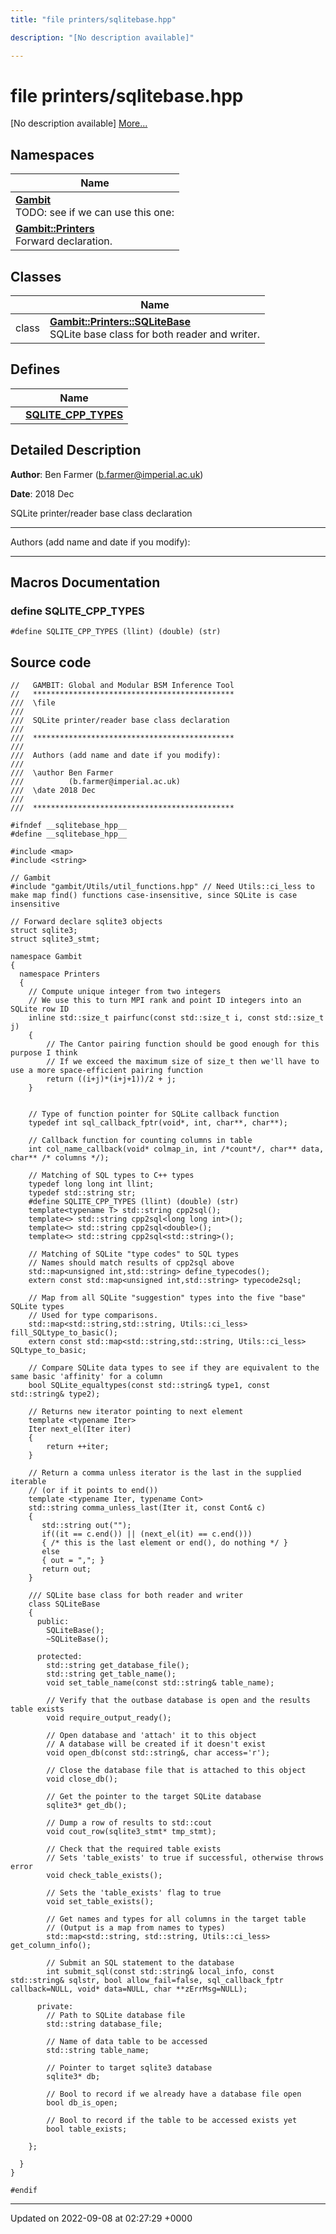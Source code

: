 ```yaml
---
title: "file printers/sqlitebase.hpp"

description: "[No description available]"

---
```


# file printers/sqlitebase.hpp

[No description available] [More...](#detailed-description)

## Namespaces

| Name           |
| -------------- |
| **[Gambit](/documentation/code/namespaces/namespacegambit/)** <br>TODO: see if we can use this one:  |
| **[Gambit::Printers](/documentation/code/namespaces/namespacegambit_1_1printers/)** <br>Forward declaration.  |

## Classes

|                | Name           |
| -------------- | -------------- |
| class | **[Gambit::Printers::SQLiteBase](/documentation/code/classes/classgambit_1_1printers_1_1sqlitebase/)** <br>SQLite base class for both reader and writer.  |

## Defines

|                | Name           |
| -------------- | -------------- |
|  | **[SQLITE_CPP_TYPES](/documentation/code/files/sqlitebase_8hpp/#define-sqlite-cpp-types)**  |

## Detailed Description


**Author**: Ben Farmer ([b.farmer@imperial.ac.uk](mailto:b.farmer@imperial.ac.uk)) 

**Date**: 2018 Dec

SQLite printer/reader base class declaration



------------------

Authors (add name and date if you modify):



------------------




## Macros Documentation

### define SQLITE_CPP_TYPES

```
#define SQLITE_CPP_TYPES (llint) (double) (str)
```


## Source code

```
//   GAMBIT: Global and Modular BSM Inference Tool
//   *********************************************
///  \file
///
///  SQLite printer/reader base class declaration
///
///  *********************************************
///
///  Authors (add name and date if you modify):
///
///  \author Ben Farmer
///          (b.farmer@imperial.ac.uk)
///  \date 2018 Dec
///
///  *********************************************

#ifndef __sqlitebase_hpp__
#define __sqlitebase_hpp__

#include <map>
#include <string>

// Gambit
#include "gambit/Utils/util_functions.hpp" // Need Utils::ci_less to make map find() functions case-insensitive, since SQLite is case insensitive

// Forward declare sqlite3 objects
struct sqlite3;
struct sqlite3_stmt;

namespace Gambit
{
  namespace Printers
  {
    // Compute unique integer from two integers
    // We use this to turn MPI rank and point ID integers into an SQLite row ID
    inline std::size_t pairfunc(const std::size_t i, const std::size_t j)
    {
        // The Cantor pairing function should be good enough for this purpose I think
        // If we exceed the maximum size of size_t then we'll have to use a more space-efficient pairing function
        return ((i+j)*(i+j+1))/2 + j; 
    }


    // Type of function pointer for SQLite callback function
    typedef int sql_callback_fptr(void*, int, char**, char**);

    // Callback function for counting columns in table 
    int col_name_callback(void* colmap_in, int /*count*/, char** data, char** /* columns */);
 
    // Matching of SQL types to C++ types
    typedef long long int llint;
    typedef std::string str;
    #define SQLITE_CPP_TYPES (llint) (double) (str)
    template<typename T> std::string cpp2sql();
    template<> std::string cpp2sql<long long int>();
    template<> std::string cpp2sql<double>();
    template<> std::string cpp2sql<std::string>();

    // Matching of SQLite "type codes" to SQL types
    // Names should match results of cpp2sql above
    std::map<unsigned int,std::string> define_typecodes();
    extern const std::map<unsigned int,std::string> typecode2sql;

    // Map from all SQLite "suggestion" types into the five "base" SQLite types
    // Used for type comparisons.
    std::map<std::string,std::string, Utils::ci_less> fill_SQLtype_to_basic();  
    extern const std::map<std::string,std::string, Utils::ci_less> SQLtype_to_basic;  

    // Compare SQLite data types to see if they are equivalent to the same basic 'affinity' for a column
    bool SQLite_equaltypes(const std::string& type1, const std::string& type2);

    // Returns new iterator pointing to next element
    template <typename Iter>
    Iter next_el(Iter iter)
    {
        return ++iter;
    }

    // Return a comma unless iterator is the last in the supplied iterable
    // (or if it points to end())
    template <typename Iter, typename Cont>
    std::string comma_unless_last(Iter it, const Cont& c)
    { 
       std::string out("");
       if((it == c.end()) || (next_el(it) == c.end()))
       { /* this is the last element or end(), do nothing */ }
       else
       { out = ","; }
       return out;
    }

    /// SQLite base class for both reader and writer
    class SQLiteBase
    {
      public:
        SQLiteBase();
        ~SQLiteBase();

      protected:
        std::string get_database_file();
        std::string get_table_name();
        void set_table_name(const std::string& table_name);
 
        // Verify that the outbase database is open and the results table exists
        void require_output_ready();
 
        // Open database and 'attach' it to this object
        // A database will be created if it doesn't exist
        void open_db(const std::string&, char access='r');
    
        // Close the database file that is attached to this object
        void close_db();

        // Get the pointer to the target SQLite database
        sqlite3* get_db();

        // Dump a row of results to std::cout
        void cout_row(sqlite3_stmt* tmp_stmt);
 
        // Check that the required table exists
        // Sets 'table_exists' to true if successful, otherwise throws error
        void check_table_exists();

        // Sets the 'table_exists' flag to true
        void set_table_exists();

        // Get names and types for all columns in the target table
        // (Output is a map from names to types)
        std::map<std::string, std::string, Utils::ci_less> get_column_info();
 
        // Submit an SQL statement to the database
        int submit_sql(const std::string& local_info, const std::string& sqlstr, bool allow_fail=false, sql_callback_fptr callback=NULL, void* data=NULL, char **zErrMsg=NULL); 
 
      private: 
        // Path to SQLite database file
        std::string database_file;

        // Name of data table to be accessed
        std::string table_name;

        // Pointer to target sqlite3 database
        sqlite3* db;

        // Bool to record if we already have a database file open
        bool db_is_open;

        // Bool to record if the table to be accessed exists yet
        bool table_exists;

    };

  }
}

#endif
```


-------------------------------

Updated on 2022-09-08 at 02:27:29 +0000
